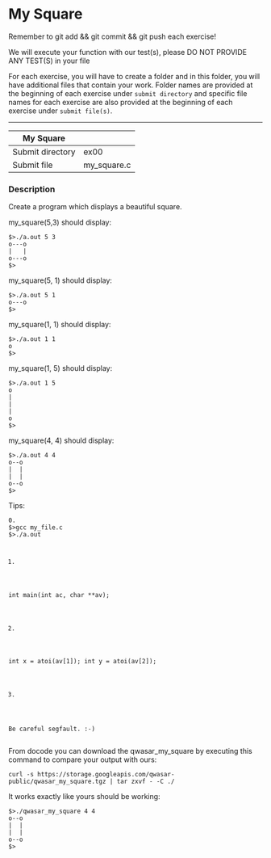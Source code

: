 <div class='card-block'>
<div class='row'>
<div class='col tab-content'>
<div class='tab-pane show' id='subject' role='tabpanel'>
<div class='row'>
<div class='col-md-12 col-xl-12'>
<div class='markdown-body'>
<p class='text-muted m-b-15'>
<h1>My Square</h1>
<p>Remember to git add &amp;&amp; git commit &amp;&amp; git push each exercise!</p>
<p>We will execute your function with our test(s), please DO NOT PROVIDE ANY TEST(S) in your file</p>
<p>For each exercise, you will have to create a folder and in this folder, you will have additional files that contain your work. Folder names are provided at the beginning of each exercise under <code>submit directory</code> and specific file names for each exercise are also provided at the beginning of each exercise under <code>submit file(s)</code>.</p>
<hr>
<table>
<thead>
<tr>
<th>My Square</th>
<th></th>
</tr>
</thead>
<tbody>
<tr>
<td>Submit directory</td>
<td>ex00</td>
</tr>
<tr>
<td>Submit file</td>
<td>my_square.c</td>
</tr>
</tbody>
</table>
<h3>Description</h3>
<p>Create a program which displays a beautiful square.</p>
<p>my_square(5,3) should display:</p>
<pre><code class="language-plain">$&gt;./a.out 5 3
o---o
|   |
o---o
$&gt;
</code></pre>
<p>my_square(5, 1) should display:</p>
<pre><code class="language-plain">$&gt;./a.out 5 1
o---o
$&gt;
</code></pre>
<p>my_square(1, 1) should display:</p>
<pre><code class="language-plain">$&gt;./a.out 1 1
o
$&gt;
</code></pre>
<p>my_square(1, 5) should display:</p>
<pre><code class="language-plain">$&gt;./a.out 1 5
o
|
|
|
o
$&gt;
</code></pre>
<p>my_square(4, 4) should display:</p>
<pre><code class="language-plain">$&gt;./a.out 4 4
o--o
|  |
|  |
o--o
$&gt;
</code></pre>
<p>Tips:</p>
<pre><code class="language-plain">0.
$&gt;gcc my_file.c
$&gt;./a.out

1.
int main(int ac, char **av);

2.
int x = atoi(av[1]);
int y = atoi(av[2]);

3.
Be careful segfault. :-)
</code></pre>
<p>From docode you can download the qwasar_my_square by executing this command to compare your output with ours:</p>
<pre><code class="language-plain">curl -s https://storage.googleapis.com/qwasar-public/qwasar_my_square.tgz | tar zxvf - -C ./
</code></pre>
<p>It works exactly like yours should be working:</p>
<pre><code class="language-plain">$&gt;./qwasar_my_square 4 4
o--o
|  |
|  |
o--o
$&gt;
</code></pre>

</p>
</div>

</div>
</div>
</div>
